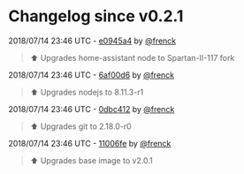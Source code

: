 # Changelog since v0.2.1

2018/07/14 23:46 UTC - [e0945a4](https://github.com/hassio-addons/addon-node-red/commit/e0945a4311fae70defc0bcee8bae248d7b888473) by [@frenck](https://github.com/frenck)
> :arrow_up: Upgrades home-assistant node to Spartan-II-117 fork 

2018/07/14 23:46 UTC - [6af00d6](https://github.com/hassio-addons/addon-node-red/commit/6af00d628be94c5be195bd3482c1504da23e4593) by [@frenck](https://github.com/frenck)
> :arrow_up: Upgrades nodejs to 8.11.3-r1 

2018/07/14 23:46 UTC - [0dbc412](https://github.com/hassio-addons/addon-node-red/commit/0dbc41240d840569c5a9d1267676eac670be6b1c) by [@frenck](https://github.com/frenck)
> :arrow_up: Upgrades git to 2.18.0-r0 

2018/07/14 23:46 UTC - [11006fe](https://github.com/hassio-addons/addon-node-red/commit/11006fe1cdfadff94c0e6015d56b52358d8341b9) by [@frenck](https://github.com/frenck)
> :arrow_up: Upgrades base image to v2.0.1 

